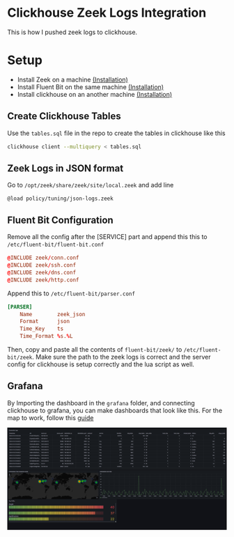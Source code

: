 # Clickhouse Zeek Logs Integration

This is how I pushed zeek logs to clickhouse.

# Setup

- Install Zeek on a machine [(Installation)](https://software.opensuse.org//download.html?project=security:zeek&package=zeek)
- Install Fluent Bit on the same machine [(Installation)](https://docs.fluentbit.io/manual/installation/getting-started-with-fluent-bit)
- Install clickhouse on an another machine [(Installation)](https://clickhouse.com/docs/en/install)

## Create Clickhouse Tables

Use the `tables.sql` file in the repo to create the tables in clickhouse like this

```bash
clickhouse client --multiquery < tables.sql
```

## Zeek Logs in JSON format

Go to `/opt/zeek/share/zeek/site/local.zeek` and add line

```zeek
@load policy/tuning/json-logs.zeek
```

## Fluent Bit Configuration

Remove all the config after the [SERVICE] part and append this this to `/etc/fluent-bit/fluent-bit.conf`

```conf
@INCLUDE zeek/conn.conf
@INCLUDE zeek/ssh.conf
@INCLUDE zeek/dns.conf
@INCLUDE zeek/http.conf
```

Append this to `/etc/fluent-bit/parser.conf`

```conf
[PARSER]
    Name        zeek_json
    Format      json
    Time_Key    ts
    Time_Format %s.%L
```

Then, copy and paste all the contents of `fluent-bit/zeek/` to `/etc/fluent-bit/zeek`. Make sure the path to the zeek logs is correct and the server config for clickhouse is setup correctly and the lua script as well.

## Grafana

By Importing the dashboard in the `grafana` folder, and connecting clickhouse to grafana, you can make dashboards that look like this. For the map to work, follow this [guide](https://clickhouse.com/blog/geolocating-ips-in-clickhouse-and-grafana)

![Dashboard 1 Image](./assets/dashboard-1.png)
